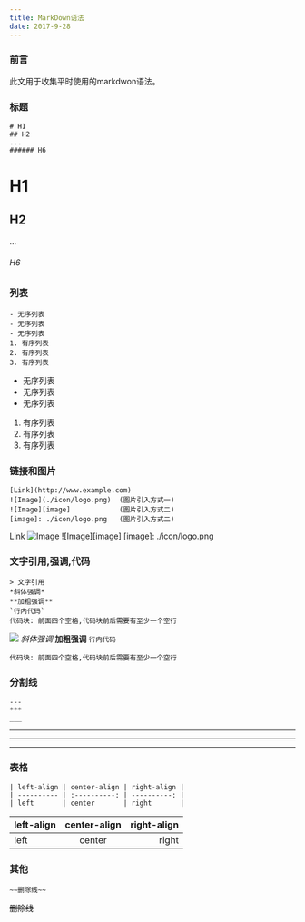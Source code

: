 ```yaml
---
title: MarkDown语法
date: 2017-9-28
---
```

### 前言
此文用于收集平时使用的markdwon语法。


### 标题
    # H1
    ## H2
    ...
    ###### H6

# H1
## H2
...
###### H6


### 列表
    - 无序列表
    - 无序列表
    - 无序列表
    1. 有序列表
    2. 有序列表
    3. 有序列表

- 无序列表
- 无序列表
- 无序列表
1. 有序列表
2. 有序列表
3. 有序列表


### 链接和图片
    [Link](http://www.example.com)
    ![Image](./icon/logo.png)  (图片引入方式一)
    ![Image][image]            (图片引入方式二)
    [image]: ./icon/logo.png   (图片引入方式二)

[Link](http://www.example.com)
![Image](./icon/logo.png)
![Image][image]
[image]: ./icon/logo.png


### 文字引用,强调,代码
    > 文字引用
    *斜体强调*
    **加粗强调**
    `行内代码`
    代码块: 前面四个空格,代码块前后需要有至少一个空行

![](./icon/quote.png)
*斜体强调*
**加粗强调**
`行内代码`

    代码块: 前面四个空格,代码块前后需要有至少一个空行


### 分割线
    ---
    ***
    ___

---
***
___

### 表格
    | left-align | center-align | right-align |
    | ---------- | :----------: | ----------: |
    | left       | center       | right       |

| left-align | center-align | right-align |
| ---------- | :----------: | ----------: |
| left       | center       | right       |

### 其他
    ~~删除线~~

~~删除线~~